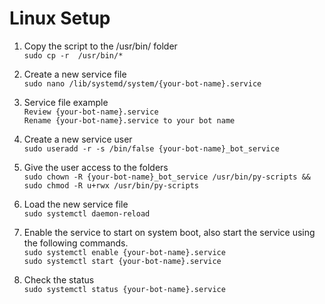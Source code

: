 # Linux Setup
1. Copy the script to the /usr/bin/ folder  
`sudo cp -r  /usr/bin/*`

1. Create a new service file  
`sudo nano /lib/systemd/system/{your-bot-name}.service`

1. Service file example  
`Review {your-bot-name}.service`  
`Rename {your-bot-name}.service to your bot name`

1. Create a new service user  
`sudo useradd -r -s /bin/false {your-bot-name}_bot_service`  

1. Give the user access to the folders  
`sudo chown -R {your-bot-name}_bot_service /usr/bin/py-scripts && sudo chmod -R u+rwx /usr/bin/py-scripts`

1. Load the new service file  
`sudo systemctl daemon-reload`

1. Enable the service to start on system boot, also start the service using the following commands.  
`sudo systemctl enable {your-bot-name}.service`  
`sudo systemctl start {your-bot-name}.service`

1. Check the status  
`sudo systemctl status {your-bot-name}.service`